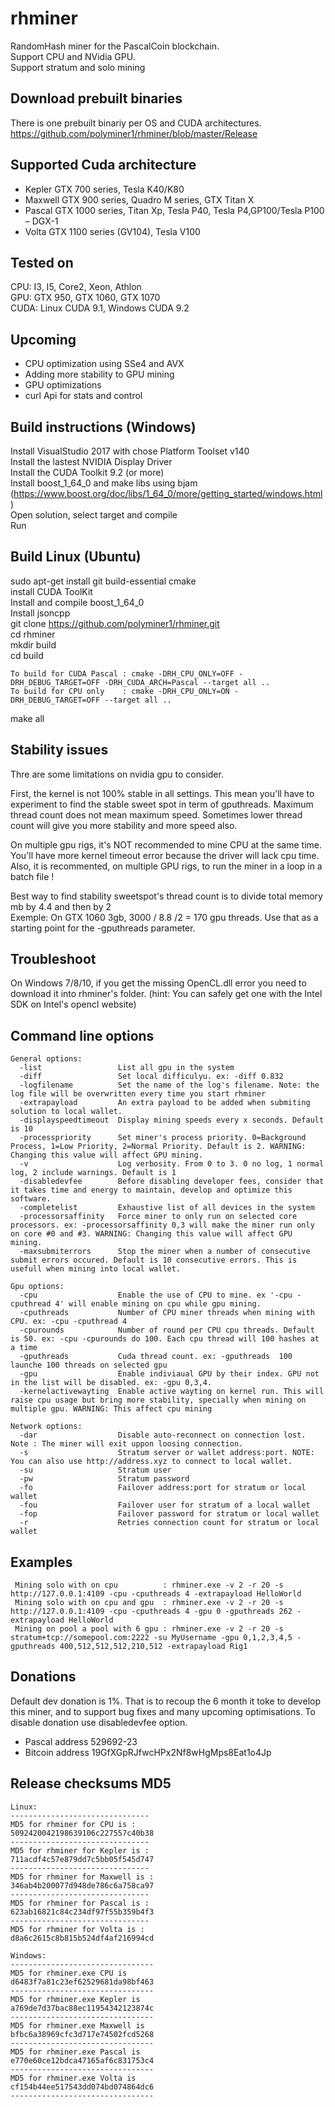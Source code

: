 # rhminer 

RandomHash miner for the PascalCoin blockchain.<br>
Support CPU and NVidia GPU.<br>
Support stratum and solo mining<br>

## Download prebuilt binaries
There is one prebuilt binariy per OS and CUDA architectures. <br>
https://github.com/polyminer1/rhminer/blob/master/Release

## Supported Cuda architecture
* Kepler  GTX  700 series, Tesla K40/K80
* Maxwell GTX  900 series, Quadro M series, GTX Titan X
* Pascal  GTX 1000 series, Titan Xp, Tesla P40, Tesla P4,GP100/Tesla P100 – DGX-1
* Volta   GTX 1100 series (GV104), Tesla V100

## Tested on 
CPU: I3, I5, Core2, Xeon, Athlon <br>
GPU: GTX 950, GTX 1060, GTX 1070 <br>
CUDA: Linux CUDA 9.1, Windows CUDA 9.2 <br>

## Upcoming
* CPU optimization using SSe4 and AVX
* Adding more stability to GPU mining
* GPU optimizations
* curl Api for stats and control


## Build instructions (Windows)
Install VisualStudio 2017 with chose Platform Toolset v140 <br>
Install the lastest NVIDIA Display Driver <br>
Install the CUDA Toolkit 9.2 (or more) <br>
Install boost_1_64_0 and make libs using bjam (https://www.boost.org/doc/libs/1_64_0/more/getting_started/windows.html) <br>
Open solution, select target and compile <br>
Run <br>

## Build Linux (Ubuntu)
sudo apt-get install git build-essential cmake  <br>
install CUDA ToolKit <br>
Install and compile boost_1_64_0 <br>
Install jsoncpp <br>
git clone https://github.com/polyminer1/rhminer.git <br>
cd rhminer <br>
mkdir build <br>
cd build <br>
```
To build for CUDA Pascal : cmake -DRH_CPU_ONLY=OFF -DRH_DEBUG_TARGET=OFF -DRH_CUDA_ARCH=Pascal --target all ..
To build for CPU only    : cmake -DRH_CPU_ONLY=ON -DRH_DEBUG_TARGET=OFF --target all ..
```
make all <br>


## Stability issues
Thre are some limitations on nvidia gpu to consider.

First, the kernel is not 100% stable in all settings. This mean you'll have to experiment to find the stable sweet spot in term of gputhreads. Maximum thread count does not mean maximum speed. Sometimes lower thread count will give you more stability and more speed also.

On multiple gpu rigs, it's NOT recommended to mine CPU at the same time. You'll have more kernel timeout error because the driver will lack cpu time.<br>
Also, it is recommented, on multiple GPU rigs, to run the miner in a loop in a batch file !

Best way to find stability sweetspot's thread count is to divide total memory mb by 4.4 and then by 2<br>
Exemple: On GTX 1060 3gb, 3000 / 8.8 /2  = 170 gpu threads. Use that as a starting point for the -gputhreads parameter.

## Troubleshoot
On Windows 7/8/10, if you get the missing OpenCL.dll error you need to download it into rhminer's folder. (hint: You can safely get one with the Intel SDK on Intel's opencl website)


## Command line options
```
General options:
  -list                 List all gpu in the system
  -diff                 Set local difficulyu. ex: -diff 0.832
  -logfilename          Set the name of the log's filename. Note: the log file will be overwritten every time you start rhminer
  -extrapayload         An extra payload to be added when submiting solution to local wallet.
  -displayspeedtimeout  Display mining speeds every x seconds. Default is 10
  -processpriority      Set miner's process priority. 0=Background Process, 1=Low Priority, 2=Normal Priority. Default is 2. WARNING: Changing this value will affect GPU mining.
  -v                    Log verbosity. From 0 to 3. 0 no log, 1 normal log, 2 include warnings. Default is 1
  -disabledevfee        Before disabling developer fees, consider that it takes time and energy to maintain, develop and optimize this software.
  -completelist         Exhaustive list of all devices in the system
  -processorsaffinity   Force miner to only run on selected core processors. ex: -processorsaffinity 0,3 will make the miner run only on core #0 and #3. WARNING: Changing this value will affect GPU mining.
  -maxsubmiterrors      Stop the miner when a number of consecutive submit errors occured. Default is 10 consecutive errors. This is usefull when mining into local wallet.

Gpu options:
  -cpu                  Enable the use of CPU to mine. ex '-cpu -cputhread 4' will enable mining on cpu while gpu mining.
  -cputhreads           Number of CPU miner threads when mining with CPU. ex: -cpu -cputhread 4
  -cpurounds            Number of round per CPU cpu threads. Default is 50. ex: -cpu -cpurounds do 100. Each cpu thread will 100 hashes at a time
  -gputhreads           Cuda thread count. ex: -gputhreads  100 launche 100 threads on selected gpu
  -gpu                  Enable indiviaual GPU by their index. GPU not in the list will be disabled. ex: -gpu 0,3,4.
  -kernelactivewayting  Enable active wayting on kernel run. This will raise cpu usage but bring more stability, specially when mining on multiple gpu. WARNING: This affect cpu mining

Network options:
  -dar                  Disable auto-reconnect on connection lost. Note : The miner will exit uppon loosing connection.
  -s                    Stratum server or wallet address:port. NOTE: You can also use http://address.xyz to connect to local wallet.
  -su                   Stratum user
  -pw                   Stratum password
  -fo                   Failover address:port for stratum or local wallet
  -fou                  Failover user for stratum of a local wallet
  -fop                  Failover password for stratum or local wallet
  -r                    Retries connection count for stratum or local wallet
```

## Examples
```
 Mining solo with on cpu          : rhminer.exe -v 2 -r 20 -s http://127.0.0.1:4109 -cpu -cputhreads 4 -extrapayload HelloWorld
 Mining solo with on cpu and gpu  : rhminer.exe -v 2 -r 20 -s http://127.0.0.1:4109 -cpu -cputhreads 4 -gpu 0 -gputhreads 262 -extrapayload HelloWorld
 Mining on pool a pool with 6 gpu : rhminer.exe -v 2 -r 20 -s stratum+tcp://somepool.com:2222 -su MyUsername -gpu 0,1,2,3,4,5 -gputhreads 400,512,512,512,210,512 -extrapayload Rig1
```
  
  
## Donations
Default dev donation is 1%. That is to recoup the 6 month it toke to develop this miner, and to support bug fixes and many upcoming optimisations. To disable donation use disabledevfee option.

  * Pascal address 529692-23
  * Bitcoin address 19GfXGpRJfwcHPx2Nf8wHgMps8Eat1o4Jp


## Release checksums MD5
```
Linux:
-------------------------------
MD5 for rhminer for CPU is :
5092420042198639106c227557c40b38
-------------------------------
MD5 for rhminer for Kepler is :
711acdf4c57e879dd7c5bb05f545d747
-------------------------------
MD5 for rhminer for Maxwell is :
346ab4b200077d948de786c6a758ca97
-------------------------------
MD5 for rhminer for Pascal is :
623ab16821c84c234df97f55b359b4f3
-------------------------------
MD5 for rhminer for Volta is :
d8a6c2615c8b815b524df4af216994cd

Windows:
-------------------------------- 
MD5 for rhminer.exe CPU is  
d6483f7a81c23ef62529681da98bf463
-------------------------------- 
MD5 for rhminer.exe Kepler is  
a769de7d37bac88ec11954342123874c
-------------------------------- 
MD5 for rhminer.exe Maxwell is  
bfbc6a38969cfc3d717e74502fcd5268
-------------------------------- 
MD5 for rhminer.exe Pascal is  
e770e60ce12bdca47165af6c831753c4
-------------------------------- 
MD5 for rhminer.exe Volta is  
cf154b44ee517543dd074bd074864dc6
-------------------------------- 

```
